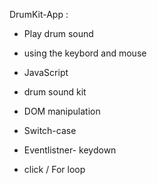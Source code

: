  DrumKit-App :


- Play drum sound
- using the keybord and mouse

- JavaScript
- drum sound kit

- DOM manipulation
- Switch-case

- Eventlistner- keydown
-  click / For loop



